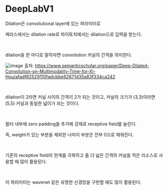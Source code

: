 # DeepLabV1

Dilation은 convolutional layer에 있는 파라미터로

케라스에서는 dilation rate로 파이토치에서는 dilation으로 입력을 받는다.

​

dilation을 한 마디로 말하자면 convolution 커널의 간격을 의미한다.

![image](https://github.com/user-attachments/assets/b1a3b425-8910-4450-94c2-2b1047746fd0)
출처: https://www.semanticscholar.org/paper/Deep-Dilated-Convolution-on-Multimodality-Time-for-Xi-Hou/afadf82529110fadcbbe82671d35a83f334ca242

​

dilation이 2라면 커널 사이의 간격이 2가 되는 것이고, 커널의 크기가 (3,3)이라면 (5,5) 커널과 동일한 넓이가 되는 것이다.

​

필터 내부에 zero padding을 추가해 강제로 receptive field를 늘린다.

즉, weight가 있는 부분을 제외한 나머지 부분은 전부 0으로 채워진다.

​

기존의 receptive field의 한계를 극복하고 좀 더 넓은 간격의 커널을 적은 리소스로 사용할 때 많이 활용된다.

​

이 파라미터는 wavenet 같은 유명한 신경망을 구현할 때도 많이 활용된다.
